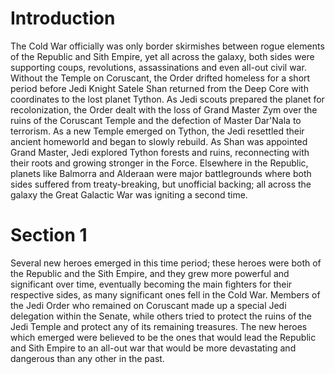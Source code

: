 # Introduction
The Cold War officially was only border skirmishes between rogue elements of the Republic and Sith Empire, yet all across the galaxy, both sides were supporting coups, revolutions, assassinations and even all-out civil war.
Without the Temple on Coruscant, the Order drifted homeless for a short period before Jedi Knight Satele Shan returned from the Deep Core with coordinates to the lost planet Tython.
As Jedi scouts prepared the planet for recolonization, the Order dealt with the loss of Grand Master Zym over the ruins of the Coruscant Temple and the defection of Master Dar'Nala to terrorism.
As a new Temple emerged on Tython, the Jedi resettled their ancient homeworld and began to slowly rebuild.
As Shan was appointed Grand Master, Jedi explored Tython forests and ruins, reconnecting with their roots and growing stronger in the Force.
Elsewhere in the Republic, planets like Balmorra and Alderaan were major battlegrounds where both sides suffered from treaty-breaking, but unofficial backing; all across the galaxy the Great Galactic War was igniting a second time.

# Section 1
Several new heroes emerged in this time period; these heroes were both of the Republic and the Sith Empire, and they grew more powerful and significant over time, eventually becoming the main fighters for their respective sides, as many significant ones fell in the Cold War.
Members of the Jedi Order who remained on Coruscant made up a special Jedi delegation within the Senate, while others tried to protect the ruins of the Jedi Temple and protect any of its remaining treasures.
The new heroes which emerged were believed to be the ones that would lead the Republic and Sith Empire to an all-out war that would be more devastating and dangerous than any other in the past.